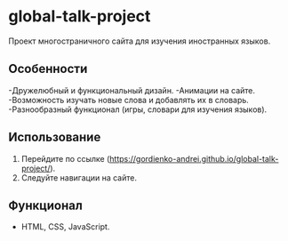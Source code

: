 # global-talk-project

Проект многостраничного сайта для изучения иностранных языков.

## Особенности

-Дружелюбный и функциональный дизайн.
-Анимации на сайте.
-Возможность изучать новые слова и добавлять их в словарь.
-Разнообразный функционал (игры, словари для изучения языков).

## Использование

1. Перейдите по ссылке  (https://gordienko-andrei.github.io/global-talk-project/).
2. Следуйте навигации на сайте.

## Функционал

- HTML, CSS, JavaScript.
